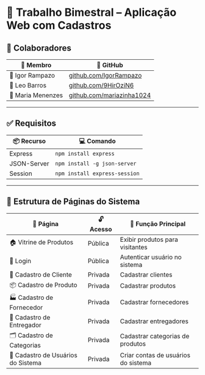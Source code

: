 # 📘 Trabalho Bimestral – Aplicação Web com Cadastros

## 👥 Colaboradores

| 🧩 Membro         | 🔗 GitHub                                           |
|------------------|----------------------------------------------------|
| 👤 Igor Rampazo   | [github.com/IgorRampazo](https://github.com/IgorRampazo)   |
| 👤 Leo Barros     | [github.com/9HirOziN6](https://github.com/9HirOziN6)         |
| 👤 Maria Menenzes | [github.com/mariazinha1024](https://github.com/mariazinha1024) |

----

## ✅ Requisitos

| 📦 Recurso       | 💻 Comando                                |
|------------------|--------------------------------------------|
| Express          | `npm install express`                      |
| JSON-Server      | `npm install -g json-server`               |
| Session          | `npm install express-session`              |

---

## 🧩 Estrutura de Páginas do Sistema

| 📄 Página                            | 🔓 Acesso | 🎯 Função Principal                     |
|--------------------------------------|-----------|-----------------------------------------|
| 🏠 Vitrine de Produtos               | Pública   | Exibir produtos para visitantes         |
| 🔐 Login                             | Pública   | Autenticar usuário no sistema           |
| 👤 Cadastro de Cliente               | Privada   | Cadastrar clientes                      |
| 📦 Cadastro de Produto               | Privada   | Cadastrar produtos                      |
| 🏭 Cadastro de Fornecedor            | Privada   | Cadastrar fornecedores                  |
| 🚚 Cadastro de Entregador            | Privada   | Cadastrar entregadores                  |
| 🗂️ Cadastro de Categorias            | Privada   | Cadastrar categorias de produtos        |
| 👥 Cadastro de Usuários do Sistema   | Privada   | Criar contas de usuários do sistema     |
